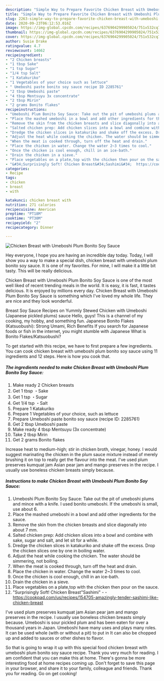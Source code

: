 ```yaml
---
description: "Simple Way to Prepare Favorite Chicken Breast with Umeboshi Plum Bonito Soy Sauce"
title: "Simple Way to Prepare Favorite Chicken Breast with Umeboshi Plum Bonito Soy Sauce"
slug: 2263-simple-way-to-prepare-favorite-chicken-breast-with-umeboshi-plum-bonito-soy-sauce
date: 2020-09-23T06:12:53.016Z
image: https://img-global.cpcdn.com/recipes/6376904299905024/751x532cq70/chicken-breast-with-umeboshi-plum-bonito-soy-sauce-recipe-main-photo.jpg
thumbnail: https://img-global.cpcdn.com/recipes/6376904299905024/751x532cq70/chicken-breast-with-umeboshi-plum-bonito-soy-sauce-recipe-main-photo.jpg
cover: https://img-global.cpcdn.com/recipes/6376904299905024/751x532cq70/chicken-breast-with-umeboshi-plum-bonito-soy-sauce-recipe-main-photo.jpg
author: Susie Drake
ratingvalue: 4.7
reviewcount: 14662
recipeingredient:
- "2 Chicken breasts"
- "1 tbsp Sake"
- "1 tsp Sugar"
- "1/4 tsp Salt"
- "1 Katakuriko"
- "1 Vegetables of your choice such as lettuce"
- " Umeboshi paste bonito soy sauce recipe ID 2285761"
- "2 tbsp Umeboshi paste"
- "4 tbsp Mentsuyu 3x concentrate"
- "2 tbsp Mirin"
- "2 grams Bonito flakes"
recipeinstructions:
- "Umeboshi Plum Bonito Soy Sauce: Take out the pit of umeboshi plums and mince with a knife. I used bonito umeboshi. If the umeboshi is small, use about 6."
- "Place the mashed umeboshi in a bowl and add other ingredients for the sauce."
- "Remove the skin from the chicken breasts and slice diagonally into about 7 mm."
- "Salted chicken prep: Add chicken slices into a bowl and combine with sake, sugar and salt, and let sit for a while."
- "Dredge the chicken slices in katakuriko and shake off the excess. Drop the chicken slices one by one in boiling water."
- "Adjust the heat while cooking the chicken. The water should be simmering, not boiling."
- "When the meat is cooked through, turn off the heat and drain."
- "Place the chicken in water. Change the water 2~3 times to cool."
- "Once the chicken is cool enough, chill in an ice-bath."
- "Drain the chicken in a sieve."
- "Place vegetables on a plate,top with the chicken then pour on the sauce."
- "&#34;Surprisingly Soft! Chicken Breast&#34;Sashimi&#34;  https://cookpad.com/us/recipes/154705-amazingly-tender-sashimi-like-chicken-breast"
categories:
- Recipe
tags:
- chicken
- breast
- with

katakunci: chicken breast with 
nutrition: 271 calories
recipecuisine: American
preptime: "PT18M"
cooktime: "PT30M"
recipeyield: "2"
recipecategory: Dinner

---
```



![Chicken Breast with Umeboshi Plum Bonito Soy Sauce](https://img-global.cpcdn.com/recipes/6376904299905024/751x532cq70/chicken-breast-with-umeboshi-plum-bonito-soy-sauce-recipe-main-photo.jpg)

Hey everyone, I hope you are having an incredible day today. Today, I will show you a way to make a special dish, chicken breast with umeboshi plum bonito soy sauce. It is one of my favorites. For mine, I will make it a little bit tasty. This will be really delicious.

Chicken Breast with Umeboshi Plum Bonito Soy Sauce is one of the most well liked of recent trending meals in the world. It is easy, it is fast, it tastes delicious. It is enjoyed by millions every day. Chicken Breast with Umeboshi Plum Bonito Soy Sauce is something which I've loved my whole life. They are nice and they look wonderful.

Breast Soy Sauce Recipes on Yummly Stewed Chicken with Umeboshi (Japanese pickled plums) sauce Hello, guys! This is a channel of my cooking, my hobby, and something fun. Japanese Bonito Flakes (Katsuobushi): Strong Umami, Rich Benefits If you search for Japanese foods or fish in the internet, you might stumble with Japanese What is Bonito Flakes/Katsuobushi?


To get started with this recipe, we have to first prepare a few ingredients. You can cook chicken breast with umeboshi plum bonito soy sauce using 11 ingredients and 12 steps. Here is how you cook that.

<!--inarticleads1-->

##### The ingredients needed to make Chicken Breast with Umeboshi Plum Bonito Soy Sauce:

1. Make ready 2 Chicken breasts
1. Get 1 tbsp ・Sake
1. Get 1 tsp ・Sugar
1. Get 1/4 tsp ・Salt
1. Prepare 1 Katakuriko
1. Prepare 1 Vegetables of your choice, such as lettuce
1. Prepare  Umeboshi paste bonito soy sauce (recipe ID: 2285761)
1. Get 2 tbsp Umeboshi paste
1. Make ready 4 tbsp Mentsuyu (3x concentrate)
1. Take 2 tbsp Mirin
1. Get 2 grams Bonito flakes


Increase heat to medium-high; stir in chicken broth, vinegar, honey. I would suggest marinating the chicken in the plum sauce mixture instead of merely brushing it on top to really get the flavour into the meat. I&#39;ve used plum preserves kumquat jam Asian pear jam and mango preserves in the recipe. I usually use boneless chicken breasts simply because. 

<!--inarticleads2-->

##### Instructions to make Chicken Breast with Umeboshi Plum Bonito Soy Sauce:

1. Umeboshi Plum Bonito Soy Sauce: Take out the pit of umeboshi plums and mince with a knife. I used bonito umeboshi. If the umeboshi is small, use about 6.
1. Place the mashed umeboshi in a bowl and add other ingredients for the sauce.
1. Remove the skin from the chicken breasts and slice diagonally into about 7 mm.
1. Salted chicken prep: Add chicken slices into a bowl and combine with sake, sugar and salt, and let sit for a while.
1. Dredge the chicken slices in katakuriko and shake off the excess. Drop the chicken slices one by one in boiling water.
1. Adjust the heat while cooking the chicken. The water should be simmering, not boiling.
1. When the meat is cooked through, turn off the heat and drain.
1. Place the chicken in water. Change the water 2~3 times to cool.
1. Once the chicken is cool enough, chill in an ice-bath.
1. Drain the chicken in a sieve.
1. Place vegetables on a plate,top with the chicken then pour on the sauce.
1. &#34;Surprisingly Soft! Chicken Breast&#34;Sashimi&#34; -  - https://cookpad.com/us/recipes/154705-amazingly-tender-sashimi-like-chicken-breast


I&#39;ve used plum preserves kumquat jam Asian pear jam and mango preserves in the recipe. I usually use boneless chicken breasts simply because. Umeboshi is sour pickled plum and has been eaten for over a thousand years in Japan. Umeboshi have many uses and plays many roles. It can be used whole (with or without a pit) to put in It can also be chopped up and added to sauces or other dishes to flavor. 

So that is going to wrap it up with this special food chicken breast with umeboshi plum bonito soy sauce recipe. Thank you very much for reading. I am confident that you can make this at home. There's gonna be more interesting food at home recipes coming up. Don't forget to save this page in your browser, and share it to your family, colleague and friends. Thank you for reading. Go on get cooking!

